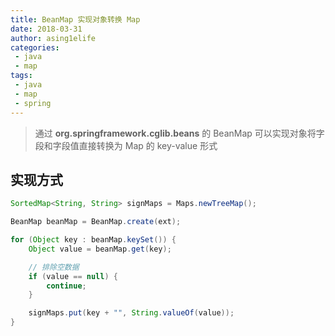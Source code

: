```yaml
---
title: BeanMap 实现对象转换 Map
date: 2018-03-31
author: asing1elife
categories:
 - java
 - map
tags:
 - java
 - map
 - spring
---
```

> 通过 **org.springframework.cglib.beans** 的 BeanMap 可以实现对象将字段和字段值直接转换为 Map 的 key-value 形式  

## 实现方式
```java
SortedMap<String, String> signMaps = Maps.newTreeMap();

BeanMap beanMap = BeanMap.create(ext);

for (Object key : beanMap.keySet()) {
    Object value = beanMap.get(key);

    // 排除空数据
    if (value == null) {
        continue;
    }

    signMaps.put(key + "", String.valueOf(value));
}
```